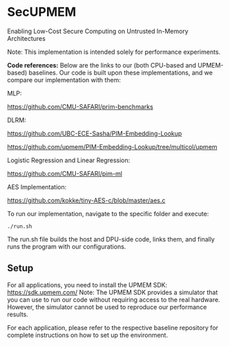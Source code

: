 # SecUPMEM

Enabling Low-Cost Secure Computing on Untrusted In-Memory Architectures

Note: This implementation is intended solely for performance experiments.

**Code references:**
Below are the links to our (both CPU-based and UPMEM-based) baselines. Our code is built upon these implementations, and we compare our implementation with them:

MLP: 

https://github.com/CMU-SAFARI/prim-benchmarks

DLRM: 

https://github.com/UBC-ECE-Sasha/PIM-Embedding-Lookup

https://github.com/upmem/PIM-Embedding-Lookup/tree/multicol/upmem

Logistic Regression and Linear Regression: 

https://github.com/CMU-SAFARI/pim-ml

AES Implementation: 

https://github.com/kokke/tiny-AES-c/blob/master/aes.c


To run our implementation, navigate to the specific folder and execute:
```
./run.sh
```
The run.sh file builds the host and DPU-side code, links them, and finally runs the program with our configurations.

## Setup
For all applications, you need to install the UPMEM SDK: https://sdk.upmem.com/
Note: The UPMEM SDK provides a simulator that you can use to run our code without requiring access to the real hardware. However, the simulator cannot be used to reproduce our performance results.

For each application, please refer to the respective baseline repository for complete instructions on how to set up the environment.
